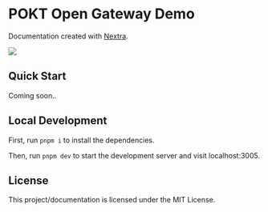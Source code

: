 # POKT Open Gateway Demo

Documentation created with [Nextra](https://nextra.site).


[![](.github/screenshot.png)](https://nextra-docs-template.vercel.app)

## Quick Start

Coming soon..

## Local Development

First, run `pnpm i` to install the dependencies.

Then, run `pnpm dev` to start the development server and visit localhost:3005.

## License

This project/documentation is licensed under the MIT License.

